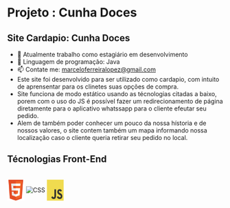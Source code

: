 # Projeto : Cunha Doces

<h2>Site Cardapio: Cunha Doces</h2>

- 🔭 Atualmente trabalho como estagiário em desenvolvimento
- 🌱 Linguagem de programação: Java
- 📫 Contate me: marceloferreiralopez@gmail.com<br>
- Este site foi desenvolvido para ser utilizado como cardapio, com intuito de aprensentar para os clinetes suas opções de compra.
- Site funciona de modo estático usando as técnologias citadas a baixo, porem com o uso do JS é possível fazer um redirecionamento de página 
  diretamente para o aplicativo whatssapp para o cliente efeutar seu pedido.
- Alem de também poder conhecer um pouco da nossa hístoria e de nossos valores, o site contem também um mapa informando nossa localização 
  caso o cliente queria retirar seu pedido no local.  

 <div><h2>Técnologias Front-End</h2></div>
  <div style="display: inline_block"><br>  
 
   <img align="center" alt="HTML" height="50" width="40" src="https://raw.githubusercontent.com/devicons/devicon/master/icons/html5/html5-original.svg">
   <img align="center" alt="CSS" height="50" width="40" src="https://icongr.am/devicon/css3-original.svg?size=128&color=currentColor">
     <img align="center" alt="CSS" height="50" width="40" src="https://github.com/devicons/devicon/blob/master/icons/javascript/javascript-original.svg">
